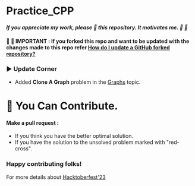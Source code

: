 # Practice_CPP

**_If you appreciate my work, please 🌟 this repository. It motivates me. :rocket: :rocket:_**

#### :red_circle: :red_circle: IMPORTANT : If you forked this repo and want to be updated with the changes made to this repo refer [How do I update a GitHub forked repository?](https://stackoverflow.com/questions/7244321/how-do-i-update-a-github-forked-repository)

### :arrow_forward: Update Corner

- Added **Clone A Graph** problem in the [Graphs](#graphs) topic.

# :gift: You Can Contribute.

#### Make a pull request :

- If you think you have the better optimal solution.
- If you have the solution to the unsolved problem marked with "red-cross".

### Happy contributing folks!

For more details about [Hacktoberfest'23](https://hacktoberfest.com/)


